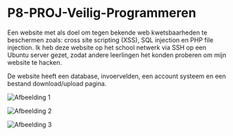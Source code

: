 # P8-PROJ-Veilig-Programmeren

Een website met als doel om tegen bekende web kwetsbaarheden te beschermen zoals: cross site scripting (XSS), SQL injection en PHP file injection. Ik heb deze website op het school netwerk via SSH op een Ubuntu server gezet, zodat andere leerlingen het konden proberen om mijn website te hacken.

De website heeft een database, invoervelden, een account systeem en een bestand download/upload pagina. 

![Afbeelding 1](https://lennonstolk.nl/img/projects/veilig1.png)

![Afbeelding 2](https://lennonstolk.nl/img/projects/veilig2.png)

![Afbeelding 3](https://lennonstolk.nl/img/projects/veilig3.png)
